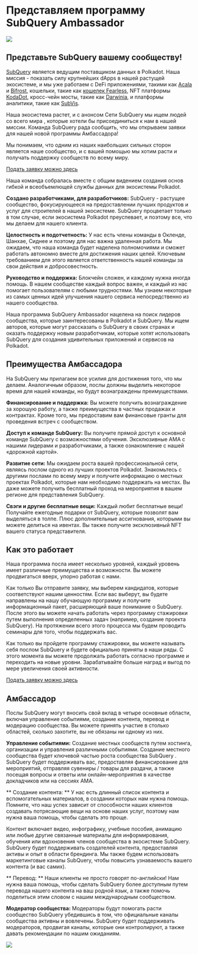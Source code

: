 # Представляем программу SubQuery Ambassador

![](https://miro.medium.com/max/1400/1*EC5wwTuoB6UK_EESGd8X8w.png)

## Представьте SubQuery вашему сообществу!

[SubQuery](https://subquery.network/) является ведущим поставщиком данных в Polkadot. Наша миссия - показать силу крупнейших dApps в нашей растущей экосистеме, и мы уже работаем с DeFi приложениями, такими как [Acala](https://acala.network/) и [Bifrost](https://bifrost.finance/), кошельки, такие как [кошелек Fearless](https://fearlesswallet.io/), NFT платформы [KodaDot](https://kodadot.xyz/), кросс-чейн мосты, такие как [Darwinia](https://explorer.subquery.network/subquery/darwinia-network/darwinia), и платформы аналитики, такие как [SubVis](https://subvis.io/).

Наша экосистема растет, и с анонсом Сети SubQuery мы ищем людей со всего мира , которые хотели бы присоединиться к нам в нашей миссии. Команда SubQuery рада сообщить, что мы открываем заявки для нашей новой программы Амбассадора!

Мы понимаем, что одним из наших наибольших сильных сторон является наше сообщество, и с вашей помощью мы хотим расти и получать поддержку сообществ по всему миру.

[Подать заявку можно здесь](https://forms.gle/GXBbJ6LDpNfM2v1X6)

Наша команда собралась вместе с общим видением создания основ гибкой и всеобъемлющей службы данных для экосистемы Polkadot.

**Создано разработчиками, для разработчиков:** SubQuery - растущее сообщество, фокусирующееся на предоставлении лучших продуктов и услуг для строителей в нашей экосистеме. SubQuery процветает только в том случае, если экосистема Polkadot преуспевает, и поэтому все, что мы делаем для нашего клиента.

**Целостность и подотчетность:** У нас есть члены команды в Окленде, Шанхае, Сиднее и поэтому для нас важна удаленная работа. Мы ожидаем, что наша команда будет наделена полномочиями и сможет работать автономно вместе для достижения наших целей. Ключевым требованием для этого является ответственность нашей команды за свои действия и добросовестность.

**Руководство и поддержка:** Блокчейн сложен, и каждому нужна иногда помощь. В нашем сообществе каждый вопрос важен, и каждый из нас помогает пользователям с любыми трудностями. Мы узнаем некоторые из самых ценных идей улучшения нашего сервиса непосредственно из нашего сообщества.

Наша программа SubQuery Ambassador нацелена на поиск лидеров сообщества, которые заинтересованы в Polkadot и SubQuery. Мы ищем авторов, которые могут рассказать о SubQuery в своих странах и оказать поддержку новым разработчикам, которые хотят использовать SubQuery для создания удивительных приложений и сервисов на Polkadot.

## Преимущества Амбассадора

На SubQuery мы прилагаем все усилия для достижения того, что мы делаем. Аналогичным образом, послы должны выделить некоторое время для нашей команды, но будут вознаграждены преимуществами.

**Финансирование и поддержка:** Вы можете получить вознаграждение за хорошую работу, а также преимущества в частных продажах и контрактах. Кроме того, мы предоставим вам финансовые гранты для проведения встреч с сообществом.

**Доступ к команде SubQuery:** Вы получите прямой доступ к основной команде SubQuery с возможностями обучения. Эксклюзивные AMA с нашими лидерами и разработчиками, а также ознакомление с нашей «дорожной картой».

**Развитие сети:** Мы ожидаем роста вашей профессиональной сети, являясь послом одного из лучших проектов Polkadot. Знакомьтесь с другими послами по всему миру и получите информацию о местных проектах Polkadot, которые нам необходимо поддержать на местах. Вы даже можете получить бесплатный проход на мероприятия в вашем регионе для представления SubQuery.

**Свэги и другие бесплатные вещи:** Каждый любит бесплатные вещи! Получайте ежегодные подарки от SubQuery, которые позволят вам выделяться в толпе. Плюс дополнительные ассигнования, которыми вы можете делиться на ивентах. Вы также получите эксклюзивный NFT вашего статуса представителя.

## Как это работает

Наша программа посла имеет несколько уровней, каждый уровень имеет различные преимущества и возможности. Вы можете продвигаться вверх, упорно работая с нами.

Как только Вы отправите заявку, мы выберем кандидатов, которые соответствуют нашим ценностям. Если вас выберут, вы будете направлены на нашу обучающую программу и получите информационный пакет, расширяющий ваше понимание о SubQuery. После этого вы можете начать работать через программу стажировки путем выполнения определенных задач (например, создание проекта SubQuery). На протяжении всего этого процесса мы будем проводить семинары для того, чтобы поддержать вас.

Как только вы пройдете программу стажировки, вы можете называть себя послом SubQuery и будете официально приняты в наши ряды. С этого момента вы можете продолжать работать согласно программе и переходить на новые уровни. Зарабатывайте больше наград и выгод по мере увеличения своей активности.

[Подать заявку можно здесь](https://forms.gle/GXBbJ6LDpNfM2v1X6)

## Амбассадор

Послы SubQuery могут вносить свой вклад в четыре основные области, включая управление событиями, создание контента, перевод и модерацию сообщества. Вы можете принять участие в столько областей, сколько захотите, вы не обязаны ни одному из них.

**Управление событиями:** Создание местных сообществ путем хостинга, организации и управления различными событиями. Создание местного сообщества будет ключевой частью роста сообщества SubQuery . SubQuery будет поддерживать вас, предоставляя финансирование для мероприятий, отправляя сувениры / товары для раздачи, а также посещая вопросы и ответы или онлайн-мероприятия в качестве докладчиков или на сессиях AMA.

** Создание контента: ** У нас есть длинный список контента и вспомогательных материалов, в создании которых нам нужна помощь. Помните, что наш успех зависит от способности наших клиентов создавать потрясающие вещи на основе наших услуг, поэтому нам нужна ваша помощь, чтобы сделать это проще.

Контент включает видео, инфографику, учебные пособия, анимацию или любые другие связанные материалы для информирования, обучения или вдохновения членов сообщества в экосистеме SubQuery. SubQuery будет поддерживать создателей контента, предоставляя активы и опыт в области брендинга. Мы также будем использовать маркетинговые каналы SubQuery, чтобы повысить узнаваемость вашего контента (и вас самих).

** Перевод: ** Наши клиенты не просто говорят по-английски! Нам нужна ваша помощь, чтобы сделать SubQuery более доступным путем перевода нашего контента на ваш родной язык, а также помочь поделиться этим словом с нашим международным сообществом.

**Модератор сообщества:** Модераторы будут помогать расти сообщество SubQuery убедившись в том, что официальные каналы сообщества активны и вовлечены. SubQuery будет поддерживать модераторов, продвигая каналы, которые они контролируют, а также давать рекомендации по нашим ожиданиям.

![](https://miro.medium.com/max/1400/1*xj6_UL1ZWYzlLmlVk25JzQ.png)
